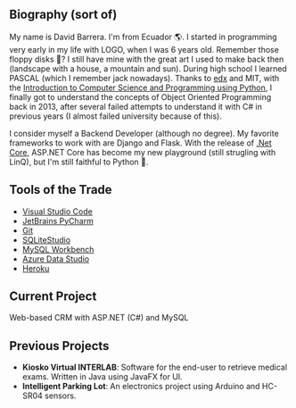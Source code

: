 ## Biography (sort of)

My name is David Barrera. I'm from Ecuador :earth_americas:. I started in programming very early in my life with LOGO, when I was 6 years old. Remember those floppy disks :floppy_disk:? I still have mine with the great art I used to make back then (landscape with a house, a mountain and sun). During high school I learned PASCAL (which I remember jack nowadays). Thanks to [edx](https://www.edx.org/) and MIT, with the [Introduction to Computer Science and Programming using Python](https://www.edx.org/course/introduction-to-computer-science-and-programming-7), I finally got to understand the concepts of Object Oriented Programming back in 2013, after several failed attempts to understand it with C# in previous years (I almost failed university because of this).

I consider myself a Backend Developer (although no degree). My favorite frameworks to work with are Django and Flask. With the release of [.Net Core](https://dotnet.microsoft.com/download), ASP.NET Core has become my new playground (still strugling with LinQ), but I'm still faithful to Python :snake:.

## Tools of the Trade

* [Visual Studio Code](https://code.visualstudio.com/)
* [JetBrains PyCharm](jetbrains.com/pycharm/)
* [Git](https://git-scm.com/)
* [SQLiteStudio](https://sqlitestudio.pl/)
* [MySQL Workbench](https://www.mysql.com/products/workbench/)
* [Azure Data Studio](https://azure.microsoft.com/en-us/services/developer-tools/data-studio/)
* [Heroku](https://www.heroku.com/home)

## Current Project

Web-based CRM with ASP.NET (C#) and MySQL

## Previous Projects

* **Kiosko Virtual INTERLAB**: Software for the end-user to retrieve medical exams. Written in Java using JavaFX for UI.
* **Intelligent Parking Lot**: An electronics project using Arduino and HC-SR04 sensors.

<!--
**dbarrerap/dbarrerap** is a ✨ _special_ ✨ repository because its `README.md` (this file) appears on your GitHub profile.

Here are some ideas to get you started:

- 🔭 I’m currently working on ...
- 🌱 I’m currently learning ...
- 👯 I’m looking to collaborate on ...
- 🤔 I’m looking for help with ...
- 💬 Ask me about ...
- 📫 How to reach me: ...
- 😄 Pronouns: ...
- ⚡ Fun fact: ...
-->
